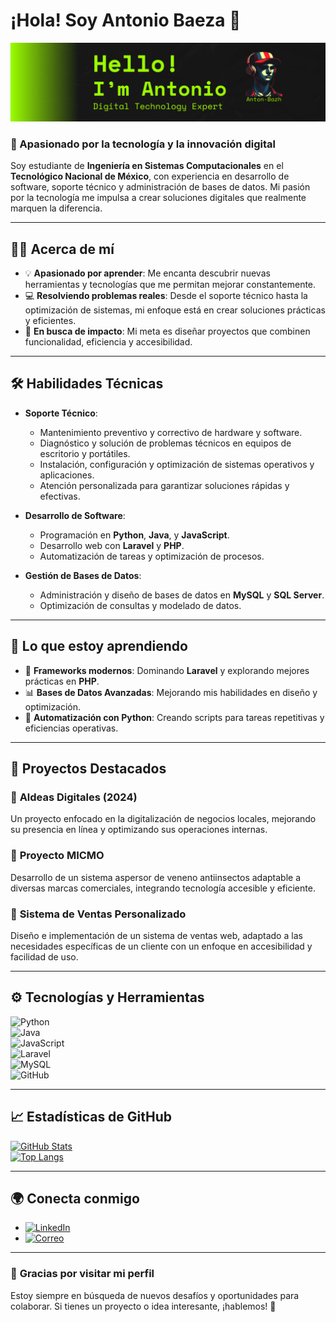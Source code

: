 # ¡Hola! Soy Antonio Baeza 👋  

![Banner](https://github.com/Anton-Bazh/Anton-Bazh/blob/a2a494ee4641e05c60f5c9612a3f554a8af5f285/banner.png?raw=true)  

### 🌟 Apasionado por la tecnología y la innovación digital  

Soy estudiante de **Ingeniería en Sistemas Computacionales** en el **Tecnológico Nacional de México**, con experiencia en desarrollo de software, soporte técnico y administración de bases de datos. Mi pasión por la tecnología me impulsa a crear soluciones digitales que realmente marquen la diferencia.  

---

## 🧑‍💻 **Acerca de mí**  

- 💡 **Apasionado por aprender**: Me encanta descubrir nuevas herramientas y tecnologías que me permitan mejorar constantemente.  
- 💻 **Resolviendo problemas reales**: Desde el soporte técnico hasta la optimización de sistemas, mi enfoque está en crear soluciones prácticas y eficientes.  
- 🎯 **En busca de impacto**: Mi meta es diseñar proyectos que combinen funcionalidad, eficiencia y accesibilidad.  

---

## 🛠️ **Habilidades Técnicas**  

- **Soporte Técnico**:  
  - Mantenimiento preventivo y correctivo de hardware y software.  
  - Diagnóstico y solución de problemas técnicos en equipos de escritorio y portátiles.  
  - Instalación, configuración y optimización de sistemas operativos y aplicaciones.  
  - Atención personalizada para garantizar soluciones rápidas y efectivas.  

- **Desarrollo de Software**:  
  - Programación en **Python**, **Java**, y **JavaScript**.  
  - Desarrollo web con **Laravel** y **PHP**.  
  - Automatización de tareas y optimización de procesos.  

- **Gestión de Bases de Datos**:  
  - Administración y diseño de bases de datos en **MySQL** y **SQL Server**.  
  - Optimización de consultas y modelado de datos.  

---

## 🚀 **Lo que estoy aprendiendo**  

- 🔧 **Frameworks modernos**: Dominando **Laravel** y explorando mejores prácticas en **PHP**.  
- 📊 **Bases de Datos Avanzadas**: Mejorando mis habilidades en diseño y optimización.  
- 🤖 **Automatización con Python**: Creando scripts para tareas repetitivas y eficiencias operativas.  

---

## 💼 **Proyectos Destacados**  

### 🚀 **Aldeas Digitales (2024)**  
Un proyecto enfocado en la digitalización de negocios locales, mejorando su presencia en línea y optimizando sus operaciones internas.  

### 🌱 **Proyecto MICMO**  
Desarrollo de un sistema aspersor de veneno antiinsectos adaptable a diversas marcas comerciales, integrando tecnología accesible y eficiente.  

### 💼 **Sistema de Ventas Personalizado**  
Diseño e implementación de un sistema de ventas web, adaptado a las necesidades específicas de un cliente con un enfoque en accesibilidad y facilidad de uso.  

---

## ⚙️ **Tecnologías y Herramientas**  

![Python](https://img.shields.io/badge/-Python-3776AB?style=for-the-badge&logo=python&logoColor=white)  
![Java](https://img.shields.io/badge/-Java-007396?style=for-the-badge&logo=java&logoColor=white)  
![JavaScript](https://img.shields.io/badge/-JavaScript-F7DF1E?style=for-the-badge&logo=javascript&logoColor=black)  
![Laravel](https://img.shields.io/badge/-Laravel-EF4135?style=for-the-badge&logo=laravel&logoColor=white)  
![MySQL](https://img.shields.io/badge/-MySQL-4479A1?style=for-the-badge&logo=mysql&logoColor=white)  
![GitHub](https://img.shields.io/badge/-GitHub-181717?style=for-the-badge&logo=github&logoColor=white)  

---

## 📈 **Estadísticas de GitHub**  

[![GitHub Stats](https://github-readme-stats.vercel.app/api?username=Anton-Bazh&show_icons=true&theme=radical&count_private=true)](https://github.com/Anton-Bazh)  
[![Top Langs](https://github-readme-stats.vercel.app/api/top-langs/?username=Anton-Bazh&layout=compact&theme=radical)](https://github.com/Anton-Bazh)  

---

## 🌍 **Conecta conmigo**  

- [![LinkedIn](https://img.shields.io/badge/-LinkedIn-0077B5?style=for-the-badge&logo=linkedin&logoColor=white)](https://www.linkedin.com/in/luis-antonio-baeza-turijan-2ab00b257/)  
- [![Correo](https://img.shields.io/badge/-Correo%20Electrónico-D14836?style=for-the-badge&logo=gmail&logoColor=white)](mailto:baezaantoniocontac@gmail.com)  

---

### 🎉 **Gracias por visitar mi perfil**  

Estoy siempre en búsqueda de nuevos desafíos y oportunidades para colaborar. Si tienes un proyecto o idea interesante, ¡hablemos! 🚀
